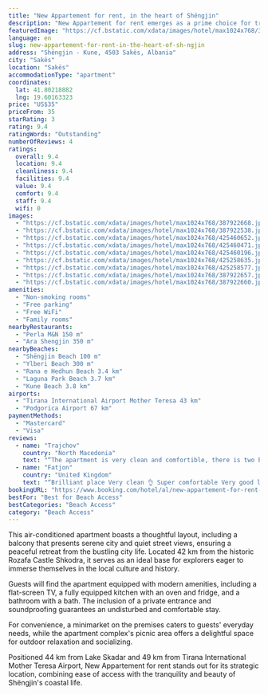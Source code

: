 ```yaml
---
title: "New Appartement for rent, in the heart of Shëngjin"
description: "New Appartement for rent emerges as a prime choice for travelers seeking the perfect blend of comfort and convenience in the vibrant heart of Shëngjin."
featuredImage: "https://cf.bstatic.com/xdata/images/hotel/max1024x768/387922668.jpg?k=73332a58f348fbe6acca956d33a5ed6ab39bf93ae1e90f92698d04a30a20b0e3&o=&hp=1"
language: en
slug: new-appartement-for-rent-in-the-heart-of-sh-ngjin
address: "Shëngjin - Kune, 4503 Sakës, Albania"
city: "Sakës"
location: "Sakës"
accommodationType: "apartment"
coordinates:
  lat: 41.80218882
  lng: 19.60163323
price: "US$35"
priceFrom: 35
starRating: 3
rating: 9.4
ratingWords: "Outstanding"
numberOfReviews: 4
ratings:
  overall: 9.4
  location: 9.4
  cleanliness: 9.4
  facilities: 9.4
  value: 9.4
  comfort: 9.4
  staff: 9.4
  wifi: 0
images:
  - "https://cf.bstatic.com/xdata/images/hotel/max1024x768/387922668.jpg?k=73332a58f348fbe6acca956d33a5ed6ab39bf93ae1e90f92698d04a30a20b0e3&o=&hp=1"
  - "https://cf.bstatic.com/xdata/images/hotel/max1024x768/387922538.jpg?k=71f347c601307097fa50f04322d458aad7538153f29f1d734a0dc649af5cb024&o=&hp=1"
  - "https://cf.bstatic.com/xdata/images/hotel/max1024x768/425460652.jpg?k=aedcee6e338ef32d153d871169ca655ea0639d9ffe13cb9c592e5efaa49ea356&o=&hp=1"
  - "https://cf.bstatic.com/xdata/images/hotel/max1024x768/425460471.jpg?k=5bdc46a297c7694e21ea8535e85bf7deddf212bee915b995b32f5ccea5fab789&o=&hp=1"
  - "https://cf.bstatic.com/xdata/images/hotel/max1024x768/425460196.jpg?k=28cb9fb8d467e3f056c9f2bb1f2886f99c356411a9cf9560dfafa3e63eabd070&o=&hp=1"
  - "https://cf.bstatic.com/xdata/images/hotel/max1024x768/425258635.jpg?k=683ffb891fdf02d1446e7fbc08cc8684b7ce0d7d43d29af20dcc1b8a890fb055&o=&hp=1"
  - "https://cf.bstatic.com/xdata/images/hotel/max1024x768/425258577.jpg?k=a6e6c7599514d61c81d2d3468c104d8bf710c4143e588d95f74175446fe43be4&o=&hp=1"
  - "https://cf.bstatic.com/xdata/images/hotel/max1024x768/387922657.jpg?k=566ea87b79ccb374a3c12dd0060d99944c5dcf45595fab0fe888565f2cdc6d3b&o=&hp=1"
  - "https://cf.bstatic.com/xdata/images/hotel/max1024x768/387922660.jpg?k=d4b192ed133ee10b328286c7a38c038cd0a59880ab98bea29ee00bb8f5210e4a&o=&hp=1"
amenities:
  - "Non-smoking rooms"
  - "Free parking"
  - "Free WiFi"
  - "Family rooms"
nearbyRestaurants:
  - "Perla M&N 150 m"
  - "Ara Shengjin 350 m"
nearbyBeaches:
  - "Shëngjin Beach 100 m"
  - "Ylberi Beach 300 m"
  - "Rana e Hedhun Beach 3.4 km"
  - "Laguna Park Beach 3.7 km"
  - "Kune Beach 3.8 km"
airports:
  - "Tirana International Airport Mother Teresa 43 km"
  - "Podgorica Airport 67 km"
paymentMethods:
  - "Mastercard"
  - "Visa"
reviews:
  - name: "Trajchov"
    country: "North Macedonia"
    text: "“The apartment is very clean and comfortible, there is two balkony and on the beck one is very private and there is barbique also.the interner is 5G, The apartment is infront the beach ,The owner is champion, in one word garantee your holliday...”"
  - name: "Fatjon"
    country: "United Kingdom"
    text: "“Brilliant place Very clean 👌 Super comfortable Very good location Very nice owner 👌”"
bookingURL: "https://www.booking.com/hotel/al/new-appartement-for-rent-in-the-heart-of-shengjin.en-gb.html?aid=8035640"
bestFor: "Best for Beach Access"
bestCategories: "Beach Access"
category: "Beach Access"
---
```


This air-conditioned apartment boasts a thoughtful layout, including a balcony that presents serene city and quiet street views, ensuring a peaceful retreat from the bustling city life. Located 42 km from the historic Rozafa Castle Shkodra, it serves as an ideal base for explorers eager to immerse themselves in the local culture and history.

Guests will find the apartment equipped with modern amenities, including a flat-screen TV, a fully equipped kitchen with an oven and fridge, and a bathroom with a bath. The inclusion of a private entrance and soundproofing guarantees an undisturbed and comfortable stay.

For convenience, a minimarket on the premises caters to guests' everyday needs, while the apartment complex's picnic area offers a delightful space for outdoor relaxation and socializing.

Positioned 44 km from Lake Skadar and 49 km from Tirana International Mother Teresa Airport, New Appartement for rent stands out for its strategic location, combining ease of access with the tranquility and beauty of Shëngjin's coastal life.